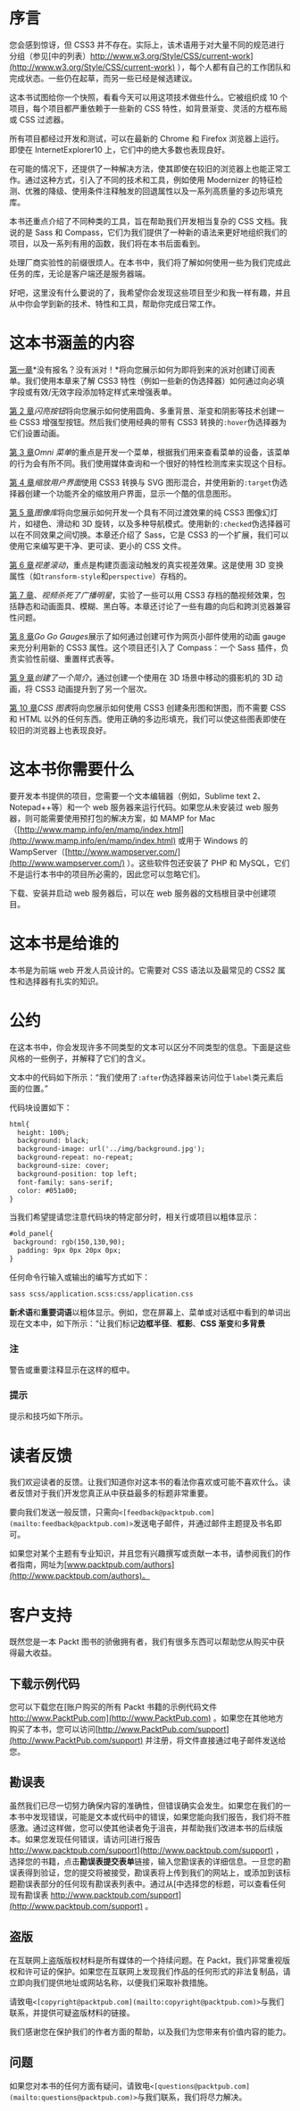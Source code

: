 # 序言

您会感到惊讶，但 CSS3 并不存在。实际上，该术语用于对大量不同的规范进行分组（参见[中的列表）http://www.w3.org/Style/CSS/current-work](http://www.w3.org/Style/CSS/current-work) ），每个人都有自己的工作团队和完成状态。一些仍在起草，而另一些已经是候选建议。

这本书试图给你一个快照，看看今天可以用这项技术做些什么。它被组织成 10 个项目，每个项目都严重依赖于一些新的 CSS 特性，如背景渐变、灵活的方框布局或 CSS 过滤器。

所有项目都经过开发和测试，可以在最新的 Chrome 和 Firefox 浏览器上运行。即使在 InternetExplorer10 上，它们中的绝大多数也表现良好。

在可能的情况下，还提供了一种解决方法，使其即使在较旧的浏览器上也能正常工作。通过这种方式，引入了不同的技术和工具，例如使用 Modernizer 的特征检测、优雅的降级、使用条件注释触发的回退属性以及一系列高质量的多边形填充库。

本书还重点介绍了不同种类的工具，旨在帮助我们开发相当复杂的 CSS 文档。我说的是 Sass 和 Compass，它们为我们提供了一种新的语法来更好地组织我们的项目，以及一系列有用的函数，我们将在本书后面看到。

处理厂商实验性的前缀很烦人。在本书中，我们将了解如何使用一些为我们完成此任务的库，无论是客户端还是服务器端。

好吧，这里没有什么要说的了，我希望你会发现这些项目至少和我一样有趣，并且从中你会学到新的技术、特性和工具，帮助你完成日常工作。

# 这本书涵盖的内容

[第一章](01.html "Chapter 1. No Sign Up? No Party!")*没有报名？没有派对！*将向您展示如何为即将到来的派对创建订阅表单。我们使用本章来了解 CSS3 特性（例如一些新的伪选择器）如何通过向必填字段或有效/无效字段添加特定样式来增强表单。

[第 2 章](02.html "Chapter 2. Shiny Buttons")*闪亮按钮*将向您展示如何使用圆角、多重背景、渐变和阴影等技术创建一些 CSS3 增强型按钮。然后我们使用经典的带有 CSS3 转换的`:hover`伪选择器为它们设置动画。

[第 3 章](03.html "Chapter 3. Omni Menu")*Omni 菜单*的重点是开发一个菜单，根据我们用来查看菜单的设备，该菜单的行为会有所不同。我们使用媒体查询和一个很好的特性检测库来实现这个目标。

[第 4 章](04.html "Chapter 4. Zooming User Interface")*缩放用户界面*使用 CSS3 转换与 SVG 图形混合，并使用新的`:target`伪选择器创建一个功能齐全的缩放用户界面，显示一个酷的信息图形。

[第 5 章](05.html "Chapter 5. An Image Gallery")*图像库*将向您展示如何开发一个具有不同过渡效果的纯 CSS3 图像幻灯片，如褪色、滑动和 3D 旋转，以及多种导航模式。使用新的`:checked`伪选择器可以在不同效果之间切换。本章还介绍了 Sass，它是 CSS3 的一个扩展，我们可以使用它来编写更干净、更可读、更小的 CSS 文件。

[第 6 章](06.html "Chapter 6. Parallax Scrolling")*视差滚动*，重点是构建页面滚动触发的真实视差效果。这是使用 3D 变换属性（如`transform-style`和`perspective`）存档的。

[第 7 章](07.html "Chapter 7. Video Killed the Radio Star")、*视频杀死了广播明星*，实验了一些可以用 CSS3 存档的酷视频效果，包括静态和动画面具、模糊、黑白等。本章还讨论了一些有趣的向后和跨浏览器兼容性问题。

[第 8 章](08.html "Chapter 8. Go Go Gauges")*Go Go Gauges*展示了如何通过创建可作为网页小部件使用的动画 gauge 来充分利用新的 CSS3 属性。这个项目还引入了 Compass：一个 Sass 插件，负责实验性前缀、重置样式表等。

[第 9 章](09.html "Chapter 9. Creating an Intro")*创建了一个简介*，通过创建一个使用在 3D 场景中移动的摄影机的 3D 动画，将 CSS3 动画提升到了另一个层次。

[第 10 章](10.html "Chapter 10. CSS Charting")*CSS 图表*将向您展示如何使用 CSS3 创建条形图和饼图，而不需要 CSS 和 HTML 以外的任何东西。使用正确的多边形填充，我们可以使这些图表即使在较旧的浏览器上也表现良好。

# 这本书你需要什么

要开发本书提供的项目，您需要一个文本编辑器（例如，Sublime text 2、Notepad++等）和一个 web 服务器来运行代码。如果您从未安装过 web 服务器，则可能需要使用预打包的解决方案，如 MAMP for Mac（[http://www.mamp.info/en/mamp/index.html](http://www.mamp.info/en/mamp/index.html) 或用于 Windows 的 WampServer（[http://www.wampserver.com/](http://www.wampserver.com/) ）。这些软件包还安装了 PHP 和 MySQL，它们不是运行本书中的项目所必需的，因此您可以忽略它们。

下载、安装并启动 web 服务器后，可以在 web 服务器的文档根目录中创建项目。

# 这本书是给谁的

本书是为前端 web 开发人员设计的。它需要对 CSS 语法以及最常见的 CSS2 属性和选择器有扎实的知识。

# 公约

在这本书中，你会发现许多不同类型的文本可以区分不同类型的信息。下面是这些风格的一些例子，并解释了它们的含义。

文本中的代码如下所示：“我们使用了`:after`伪选择器来访问位于`label`类元素后面的位置。”

代码块设置如下：

```html
html{
  height: 100%;
  background: black;
  background-image: url('../img/background.jpg');
  background-repeat: no-repeat;
  background-size: cover;
  background-position: top left;
  font-family: sans-serif;
  color: #051a00;
}
```

当我们希望提请您注意代码块的特定部分时，相关行或项目以粗体显示：

```html
#old_panel{
 background: rgb(150,130,90);
  padding: 9px 0px 20px 0px;
}
```

任何命令行输入或输出的编写方式如下：

```html
sass scss/application.scss:css/application.css

```

**新术语**和**重要词语**以粗体显示。例如，您在屏幕上、菜单或对话框中看到的单词出现在文本中，如下所示：“让我们标记**边框半径**、**框影**、**CSS 渐变**和**多背景**

### 注

警告或重要注释显示在这样的框中。

### 提示

提示和技巧如下所示。

# 读者反馈

我们欢迎读者的反馈。让我们知道你对这本书的看法你喜欢或可能不喜欢什么。读者反馈对于我们开发您真正从中获益最多的标题非常重要。

要向我们发送一般反馈，只需向`<[feedback@packtpub.com](mailto:feedback@packtpub.com)>`发送电子邮件，并通过邮件主题提及书名即可。

如果您对某个主题有专业知识，并且您有兴趣撰写或贡献一本书，请参阅我们的作者指南，网址为[www.packtpub.com/authors](http://www.packtpub.com/authors)。

# 客户支持

既然您是一本 Packt 图书的骄傲拥有者，我们有很多东西可以帮助您从购买中获得最大收益。

## 下载示例代码

您可以下载您在[账户购买的所有 Packt 书籍的示例代码文件 http://www.PacktPub.com](http://www.PacktPub.com) 。如果您在其他地方购买了本书，您可以访问[http://www.PacktPub.com/support](http://www.PacktPub.com/support) 并注册，将文件直接通过电子邮件发送给您。

## 勘误表

虽然我们已尽一切努力确保内容的准确性，但错误确实会发生。如果您在我们的一本书中发现错误，可能是文本或代码中的错误，如果您能向我们报告，我们将不胜感激。通过这样做，您可以使其他读者免于沮丧，并帮助我们改进本书的后续版本。如果您发现任何错误，请访问[进行报告 http://www.packtpub.com/support](http://www.packtpub.com/support) ，选择您的书籍，点击**勘误表****提交****表单**链接，输入您勘误表的详细信息。一旦您的勘误表得到验证，您的提交将被接受，勘误表将上传到我们的网站上，或添加到该标题勘误表部分的任何现有勘误表列表中。通过从[中选择您的标题，可以查看任何现有勘误表 http://www.packtpub.com/support](http://www.packtpub.com/support) 。

## 盗版

在互联网上盗版版权材料是所有媒体的一个持续问题。在 Packt，我们非常重视版权和许可证的保护。如果您在互联网上发现我们作品的任何形式的非法复制品，请立即向我们提供地址或网站名称，以便我们采取补救措施。

请致电`<[copyright@packtpub.com](mailto:copyright@packtpub.com)>`与我们联系，并提供可疑盗版材料的链接。

我们感谢您在保护我们的作者方面的帮助，以及我们为您带来有价值内容的能力。

## 问题

如果您对本书的任何方面有疑问，请致电`<[questions@packtpub.com](mailto:questions@packtpub.com)>`与我们联系，我们将尽力解决。